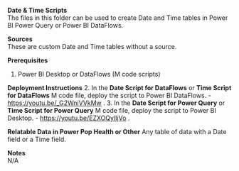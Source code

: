 <b>Date & Time Scripts</b><br>
The files in this folder can be used to create Date and Time tables in Power BI Power Query or Power BI DataFlows. <br>

<b>Sources</b><br>
These are custom Date and Time tables without a source.

<b>Prerequisites</b>
1. Power BI Desktop or DataFlows (M code scripts)

<b>Deployment Instructions</b>
2. In the <b>Date Script for DataFlows</b> or <b>Time Script for DataFlows</b> M code file, deploy the script to Power BI DataFlows. -  https://youtu.be/_G2WniVVkMw .
3. In the <b>Date Script for Power Query</b> or <b>Time Script for Power Query</b> M code file, deploy the script to Power BI Desktop. - https://youtu.be/EZXOQylIjVo .

<b>Relatable Data in Power Pop Health or Other</b>
Any table of data with a Date field or a Time field.

<b>Notes</b><br>
N/A


